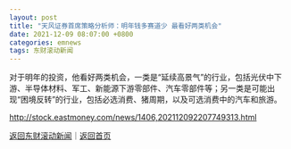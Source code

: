 ```yaml
---
layout: post
title: "天风证券首席策略分析师：明年钱多赛道少 最看好两类机会"
date: 2021-12-09 08:07:00 +0800
categories: emnews
tags: 东财滚动新闻
---
```


对于明年的投资，他看好两类机会，一类是“延续高景气”的行业，包括光伏中下游、半导体材料、军工、新能源下游零部件、汽车零部件等；另一类是可能出现“困境反转”的行业，包括必选消费、猪周期，以及可选消费中的汽车和旅游。

<http://stock.eastmoney.com/news/1406,202112092207749313.html>

[返回东财滚动新闻](//finews.withounder.com/emnews/)｜[返回首页](//finews.withounder.com/)